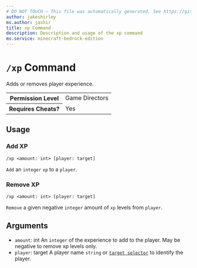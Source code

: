 ```yaml
---
# DO NOT TOUCH — This file was automatically generated. See https://github.com/mojang/minecraftapidocsgenerator to modify descriptions, examples, etc.
author: jakeshirley
ms.author: jashir
title: xp Command
description: Description and usage of the xp command
ms.service: minecraft-bedrock-edition
---
```

# `/xp` Command
Adds or removes player experience.

<table>
  <tr>
    <th>Permission Level</th>
    <td>Game Directors</td>
  </tr>
  <tr>
    <th>Requires Cheats?</th>
    <td>Yes</td>
  </tr>
</table>

## Usage
### Add XP
`/xp <amount: int> [player: target]`

`Add` an `integer` `xp` to a `player`.

### Remove XP
`/xp <amount: int> [player: target]`

`Remove` a given negative `integer` amount of `xp` levels from `player`.

## Arguments
- `amount`: int
An `integer` of the experience to add to the player. May be negative to remove xp levels only. 
- `player`: target
A player name `string` or [`target selector`](https://learn.microsoft.com/minecraft/creator/documents/commandsintroduction#target-selectors) to identify the player.
